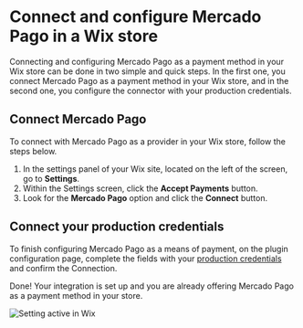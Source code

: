 # Connect and configure Mercado Pago in a Wix store

Connecting and configuring Mercado Pago as a payment method in your Wix store can be done in two simple and quick steps. In the first one, you connect Mercado Pago as a payment method in your Wix store, and in the second one, you configure the connector with your production credentials.

## Connect Mercado Pago

To connect with Mercado Pago as a provider in your Wix store, follow the steps below.

1. In the settings panel of your Wix site, located on the left of the screen, go to **Settings**.
2. Within the Settings screen, click the **Accept Payments** button.
3. Look for the **Mercado Pago** option and click the **Connect** button.


## Connect your production credentials

To finish configuring Mercado Pago as a means of payment, on the plugin configuration page, complete the fields with your [production credentials](/developers/en/docs/wix/additional-content/your-integrations/credentials) and confirm the Connection.

Done! Your integration is set up and you are already offering Mercado Pago as a payment method in your store.

![Setting active in Wix](wix/conectar-wix.gif)
